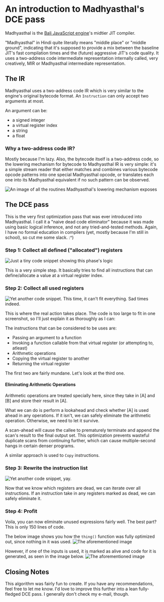 # An introduction to Madhyasthal's DCE pass
Madhyasthal is the [Bali JavaScript engine](https://github.com/ferus-web/bali)'s midtier JIT compiler.

"Madhyasthal" in Hindi quite literally means "middle place" or "middle ground", indicating that it's supposed to provide a mix between the baseline JIT's fast compilation times and the (future) aggressive JIT's code quality. It uses a two-address code intermediate representation internally called, very creatively, MIR or Madhyasthal intermediate representation.

## The IR
Madhyasthal uses a two-address code IR which is very similar to the engine's original bytecode format. An `Instruction` can only accept two arguments at most.

An argument can be:
- a signed integer
- a virtual register index
- a string
- a float

### Why a two-address code IR?
Mostly because I'm lazy. Also, the bytecode itself is a two-address code, so the lowering mechanism for bytecode to Madhyasthal IR is very simple: it's a simple stream reader that either matches and combines various bytecode opcode patterns into one special Madhyasthal opcode, or translates each one into its Madhyasthal equivalent if no such pattern can be observed.

![An image of all the routines Madhyasthal's lowering mechanism exposes](https://files.catbox.moe/tix5jh.jpg)

## The DCE pass
This is the very first optimization pass that was ever introduced into Madhyasthal. I call it a "naive dead code eliminator" because it was made using basic logical inference, and not any tried-and-tested methods. Again, I have no formal education in compilers (yet, mostly because I'm still in school), so cut me some slack. :^)

### Step 1: Collect all defined ("allocated") registers
![Just a tiny code snippet showing this phase's logic](https://files.catbox.moe/buq5xy.jpg)

This is a very simple step. It basically tries to find all instructions that can define/allocate a value at a virtual register index.

### Step 2: Collect all used registers
![Yet another code snippet. This time, it can't fit everything. Sad times indeed.](https://files.catbox.moe/erowqp.jpg)

This is where the real action takes place. The code is too large to fit in one screenshot, so I'll just explain it as thoroughly as I can:

The instructions that can be considered to be uses are:
* Passing an argument to a function
* Invoking a function callable from that virtual register (or attempting to, atleast)
* Arithmetic operations
* Copying the virtual register to another
* Returning the virtual register

The first two are fairly mundane. Let's look at the third one.

#### Eliminating Arithmetic Operations
Arithmetic operations are treated specially here, since they take in [A] and [B] and store their result in [A]. 

What we can do is perform a lookahead and check whether [A] is used ahead in any operations. If it isn't, we can safely eliminate the arithmetic operation. Otherwise, we need to let it survive.

A scan-ahead will cause the callee to prematurely terminate and append the scan's result to the final output set. This optimization prevents wasteful duplicate scans from continuing further, which can cause multiple-second hangs in certain denser programs.

A similar approach is used to `Copy` instructions.

### Step 3: Rewrite the instruction list
![Yet another code snippet, yay.](https://files.catbox.moe/y62abl.jpg)

Now that we know which registers are dead, we can iterate over all instructions. If an instruction take in any registers marked as dead, we can safely eliminate it.

### Step 4: Profit
Voila, you can now eliminate unused expressions fairly well. The best part? This is only 150 lines of code.

The below image shows you how the `thing()` function was fully optimized out, since nothing in it was used.
![The aforementioned image](https://files.catbox.moe/977sp8.jpg)

However, if one of the inputs is used, it is marked as alive and code for it is generated, as seen in the image below.
![The aforementioned image](https://files.catbox.moe/1urevh.jpg)

## Closing Notes
This algorithm was fairly fun to create. If you have any recommendations, feel free to let me know. I'd love to improve this further into a lean fully-fledged DCE pass. I generally don't check my e-mail, though.
